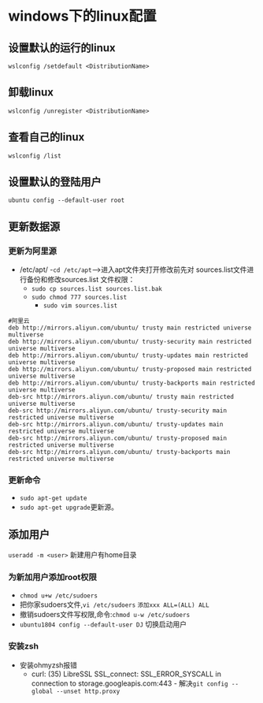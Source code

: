 # windows下的linux配置
## 设置默认的运行的linux

`wslconfig /setdefault <DistributionName>`
## 卸载linux
`wslconfig /unregister <DistributionName>`
## 查看自己的linux
`wslconfig /list`
## 设置默认的登陆用户
`ubuntu config --default-user root`
## 更新数据源
### 更新为阿里源
- /etc/apt/
  -`cd /etc/apt`-->进入apt文件夹打开修改前先对 sources.list文件进行备份和修改sources.list 文件权限：
  - `sudo cp sources.list sources.list.bak`
  - `sudo chmod 777 sources.list` 
    - `sudo vim sources.list` 
```linux
#阿里云
deb http://mirrors.aliyun.com/ubuntu/ trusty main restricted universe multiverse
deb http://mirrors.aliyun.com/ubuntu/ trusty-security main restricted universe multiverse
deb http://mirrors.aliyun.com/ubuntu/ trusty-updates main restricted universe multiverse
deb http://mirrors.aliyun.com/ubuntu/ trusty-proposed main restricted universe multiverse
deb http://mirrors.aliyun.com/ubuntu/ trusty-backports main restricted universe multiverse
deb-src http://mirrors.aliyun.com/ubuntu/ trusty main restricted universe multiverse
deb-src http://mirrors.aliyun.com/ubuntu/ trusty-security main restricted universe multiverse
deb-src http://mirrors.aliyun.com/ubuntu/ trusty-updates main restricted universe multiverse
deb-src http://mirrors.aliyun.com/ubuntu/ trusty-proposed main restricted universe multiverse
deb-src http://mirrors.aliyun.com/ubuntu/ trusty-backports main restricted universe multiverse
```
### 更新命令
- `sudo apt-get update`
- `sudo apt-get upgrade`更新源。
## 添加用户
`useradd -m <user>` 新建用户有home目录

### 为新加用户添加root权限
- `chmod u+w /etc/sudoers` 
- 把你家sudoers文件,`vi /etc/sudoers` `添加xxx ALL=(ALL) ALL ` 
- 撤销sudoers文件写权限,命令:`chmod u-w /etc/sudoers` 
- `ubuntu1804 config --default-user DJ` 切换启动用户
### 安装zsh
- 安装ohmyzsh报错
  - curl: (35) LibreSSL SSL_connect: SSL_ERROR_SYSCALL in connection to storage.googleapis.com:443   - 解决`git config --global --unset http.proxy` 

